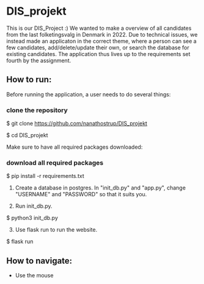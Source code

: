 # DIS_projekt

This is our DIS_Project :)
We wanted to make a overview of all candidates from the last folketingsvalg in Denmark in 2022.
Due to technical issues, we instead made an applicaton in the correct theme, where a person can see a few candidates, add/delete/update their own, or search the database for existing candidates. The application thus lives up to the requirements set fourth by the assignment. 


## How to run:

Before running the application, a user needs to do several things:

### clone the repository
$ git clone https://github.com/nanathostrup/DIS_projekt

$ cd DIS_projekt 

Make sure to have all required packages downloaded:
  
### download all required packages

$ pip install -r requirements.txt

1. Create a database in postgres. In "init_db.py" and "app.py", change "USERNAME" and "PASSWORD" so that it suits you.

2. Run init_db.py.

$ python3 init_db.py

3. Use flask run to run the website. 

$ flask run


## How to navigate:
- Use the mouse
